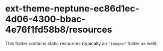 # ext-theme-neptune-ec86d1ec-4d06-4300-bbac-4e76f1fd58b8/resources

This folder contains static resources (typically an `"images"` folder as well).
